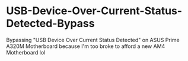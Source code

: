 # USB-Device-Over-Current-Status-Detected-Bypass
Bypassing "USB Device Over Current Status Detected" on ASUS Prime A320M Motherboard because I'm too broke to afford a new AM4 Motherboard lol
